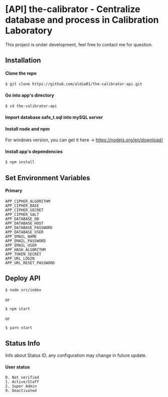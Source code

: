 # [API] the-calibrator - Centralize database and process in Calibration Laboratory
This project is under development, feel free to contact me for question.

## Installation

#### Clone the repo
``` bash
$ git clone https://github.com/aldiw01/the-calibrator-api.git
```

#### Go into app's directory
``` bash
$ cd the-calibrator-api
```

#### Import database safe_t.sql into mySQL server

#### Install node and npm
For windows version, you can get it here -> https://nodejs.org/en/download/ 

#### Install app's dependencies
``` bash
$ npm install
```

## Set Environment Variables

#### Primary
```
APP_CIPHER_ALGORITHM
APP_CIPHER_BASE
APP_CIPHER_SECRET
APP_CIPHER_SALT
APP_DATABASE_DB
APP_DATABASE_HOST
APP_DATABASE_PASSWORD
APP_DATABASE_USER
APP_EMAIL_NAME
APP_EMAIL_PASSWORD
APP_EMAIL_USER
APP_HASH_ALGORITHM
APP_TOKEN_SECRET
APP_URL_LOGIN
APP_URL_RESET_PASSWORD
```

## Deploy API
``` bash
$ node src/index
```
or
``` bash
$ npm start
```
or
``` bash
$ yarn start
```

## Status Info
Info about Status ID, any configuration may change in future update.

#### User status
```
0. Not verified
1. Active/Staff
2. Super Admin
9. Deactivated
```
